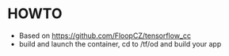 # HOWTO

* Based on https://github.com/FloopCZ/tensorflow_cc
* build and launch the container, cd to /tf/od and build your app

